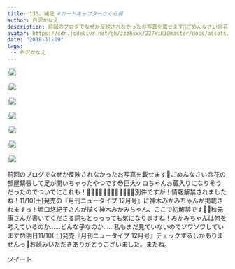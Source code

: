 ```yaml
---
title: 130。補足 #カードキャプターさくら展
author: 白沢かなえ
description: 前回のブログでなぜか反映されなかったお写真を載せます🌸ごめんなさい😢花の部屋緊張して足が開いちゃったやつです😳巨大ケロちゃんお蔵入りになりそうだったのでついでにこれも！🌸🌸🌸🌸🌸🌸🌸🌸🌸🌸🌸🌸別件ですが！情報解禁...
avatar: https://cdn.jsdelivr.net/gh/zzzhxxx/227WiKi@master/docs/assets/photo/avatar/kanae.jpg
date: "2018-11-09"
tags:
  - 白沢かなえ
---
```


!![](https://cdn.jsdelivr.net/gh/zzzhxxx/227WiKi-image@master/blog-image/kanae-2018-11-09_1.jpg)

!![](https://cdn.jsdelivr.net/gh/zzzhxxx/227WiKi-image@master/blog-image/kanae-2018-11-09_2.jpg)

!![](https://cdn.jsdelivr.net/gh/zzzhxxx/227WiKi-image@master/blog-image/kanae-2018-11-09_3.jpg)

!![](https://cdn.jsdelivr.net/gh/zzzhxxx/227WiKi-image@master/blog-image/kanae-2018-11-09_4.jpg)

!![](https://cdn.jsdelivr.net/gh/zzzhxxx/227WiKi-image@master/blog-image/kanae-2018-11-09_5.jpg)

!![](https://cdn.jsdelivr.net/gh/zzzhxxx/227WiKi-image@master/blog-image/kanae-2018-11-09_6.jpg)

!![](https://cdn.jsdelivr.net/gh/zzzhxxx/227WiKi-image@master/blog-image/kanae-2018-11-09_7.jpg)


前回のブログでなぜか反映されなかったお写真を載せます🌸ごめんなさい😢花の部屋緊張して足が開いちゃったやつです😳巨大ケロちゃんお蔵入りになりそうだったのでついでにこれも！🌸🌸🌸🌸🌸🌸🌸🌸🌸🌸🌸🌸別件ですが！情報解禁されましたね！11/10(土)発売の『月刊ニュータイプ 12月号』に神木みかみちゃんが掲載されますっ！堀口悠紀子さんが描く神木みかみちゃん、ここで初解禁です🤤💗秋元康さんが書いてくださる詞もとっっっても気になりますね！みかみちゃんは何を考えているのか……どんな子なのか……私もまだ見ていないのでソワソワしています😳明日11/10(土)発売『月刊ニュータイプ 12月号』チェックするしかありませんっ🌸お読みいただきありがとうございました。またね。


ツイート



